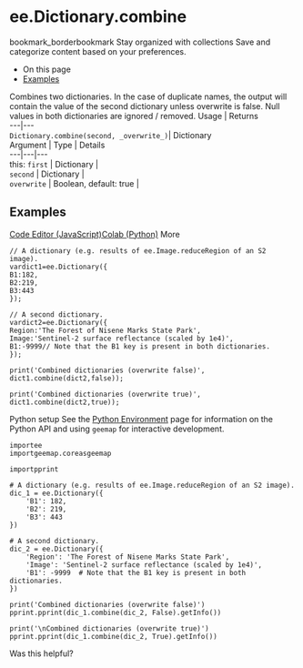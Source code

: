  
#  ee.Dictionary.combine
bookmark_borderbookmark Stay organized with collections  Save and categorize content based on your preferences.
  * On this page
  * [Examples](https://developers.google.com/earth-engine/apidocs/ee-dictionary-combine#examples)


Combines two dictionaries. In the case of duplicate names, the output will contain the value of the second dictionary unless overwrite is false. Null values in both dictionaries are ignored / removed.
Usage | Returns  
---|---  
`Dictionary.combine(second, _overwrite_)`|  Dictionary  
Argument | Type | Details  
---|---|---  
this: `first` | Dictionary |   
`second` | Dictionary |   
`overwrite` | Boolean, default: true |   
## Examples
[Code Editor (JavaScript)](https://developers.google.com/earth-engine/apidocs/ee-dictionary-combine#code-editor-javascript-sample)[Colab (Python)](https://developers.google.com/earth-engine/apidocs/ee-dictionary-combine#colab-python-sample) More
```
// A dictionary (e.g. results of ee.Image.reduceRegion of an S2 image).
vardict1=ee.Dictionary({
B1:182,
B2:219,
B3:443
});

// A second dictionary.
vardict2=ee.Dictionary({
Region:'The Forest of Nisene Marks State Park',
Image:'Sentinel-2 surface reflectance (scaled by 1e4)',
B1:-9999// Note that the B1 key is present in both dictionaries.
});

print('Combined dictionaries (overwrite false)',
dict1.combine(dict2,false));

print('Combined dictionaries (overwrite true)',
dict1.combine(dict2,true));
```
Python setup
See the [ Python Environment](https://developers.google.com/earth-engine/guides/python_install) page for information on the Python API and using `geemap` for interactive development.
```
importee
importgeemap.coreasgeemap
```
```
importpprint

# A dictionary (e.g. results of ee.Image.reduceRegion of an S2 image).
dic_1 = ee.Dictionary({
    'B1': 182,
    'B2': 219,
    'B3': 443
})

# A second dictionary.
dic_2 = ee.Dictionary({
    'Region': 'The Forest of Nisene Marks State Park',
    'Image': 'Sentinel-2 surface reflectance (scaled by 1e4)',
    'B1': -9999  # Note that the B1 key is present in both dictionaries.
})

print('Combined dictionaries (overwrite false)')
pprint.pprint(dic_1.combine(dic_2, False).getInfo())

print('\nCombined dictionaries (overwrite true)')
pprint.pprint(dic_1.combine(dic_2, True).getInfo())
```

Was this helpful?
